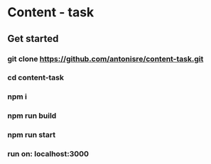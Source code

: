 # Content - task

## Get started

### git clone https://github.com/antonisre/content-task.git

### cd content-task

### npm i

### npm run build

### npm run start

### run on: localhost:3000

